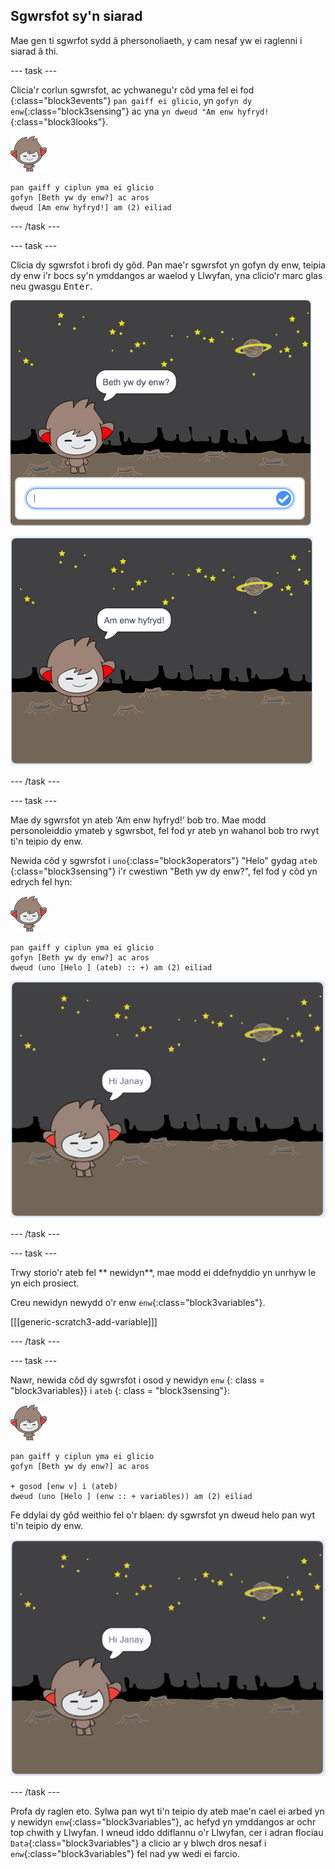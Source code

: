 ## Sgwrsfot sy'n siarad

Mae gen ti sgwrfot sydd â phersonoliaeth, y cam nesaf yw ei raglenni i siarad â thi.

\--- task \---

Clicia'r corlun sgwrsfot, ac ychwanegu'r côd yma fel ei fod {:class="block3events"} `pan gaiff ei glicio`, yn `gofyn dy enw`{:class="block3sensing"} ac yna `yn dweud "Am enw hyfryd!`{:class="block3looks"}.

![corlun nano](images/nano-sprite.png)

```blocks3
pan gaiff y ciplun yma ei glicio
gofyn [Beth yw dy enw?] ac aros
dweud [Am enw hyfryd!] am (2) eiliad
```

\--- /task \---

\--- task \---

Clicia dy sgwrsfot i brofi dy gôd. Pan mae'r sgwrsfot yn gofyn dy enw, teipia dy enw i'r bocs sy'n ymddangos ar waelod y Llwyfan, yna clicio'r marc glas neu gwasgu <kbd>Enter</kbd>.

![Profi ymateb sgwrsfot](images/chatbot-ask-test1.png)

![Profi ymateb sgwrsfot](images/chatbot-ask-test2.png)

\--- /task \---

\--- task \---

Mae dy sgwrsfot yn ateb ‘Am enw hyfryd!’ bob tro. Mae modd personoleiddio ymateb y sgwrsbot, fel fod yr ateb yn wahanol bob tro rwyt ti'n teipio dy enw.

Newida côd y sgwrsfot i `uno`{:class="block3operators"} "Helo" gydag `ateb` {:class="block3sensing"} i'r cwestiwn "Beth yw dy enw?", fel fod y côd yn edrych fel hyn:

![corlun nano](images/nano-sprite.png)

```blocks3
pan gaiff y ciplun yma ei glicio
gofyn [Beth yw dy enw?] ac aros
dweud (uno [Helo ] (ateb) :: +) am (2) eiliad
```

![Profi ateb personol](images/chatbot-answer-test.png)

\--- /task \---

\--- task \---

Trwy storio'r ateb fel ** newidyn**, mae modd ei ddefnyddio yn unrhyw le yn eich prosiect.

Creu newidyn newydd o'r enw `enw`{:class="block3variables"}.

[[[generic-scratch3-add-variable]]]

\--- /task \---

\--- task \---

Nawr, newida côd dy sgwrsfot i osod y newidyn `enw` {: class = "block3variables}} i `ateb` {: class = "block3sensing"}:

![corlun nano](images/nano-sprite.png)

```blocks3
pan gaiff y ciplun yma ei glicio
gofyn [Beth yw dy enw?] ac aros

+ gosod [enw v] i (ateb)
dweud (uno [Helo ] (enw :: + variables)) am (2) eiliad
```

Fe ddylai dy gôd weithio fel o'r blaen: dy sgwrsfot yn dweud helo pan wyt ti'n teipio dy enw.

![Profi ateb personol](images/chatbot-answer-test.png)

\--- /task \---

Profa dy raglen eto. Sylwa pan wyt ti'n teipio dy ateb mae'n cael ei arbed yn y newidyn `enw`{:class="block3variables"}, ac hefyd yn ymddangos ar ochr top chwith y Llwyfan. I wneud iddo ddiflannu o'r Llwyfan, cer i adran flociau `Data`{:class="block3variables"} a clicio ar y blwch dros nesaf i `enw`{:class="block3variables"} fel nad yw wedi ei farcio.